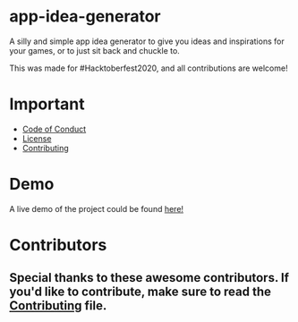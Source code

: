 # app-idea-generator

A silly and simple app idea generator to give you ideas and inspirations for your games, or to just sit back and chuckle to. 

This was made for #Hacktoberfest2020, and all contributions are welcome! 

# Important 

  - [Code of Conduct]
  - [License]
  - [Contributing]
  
 # Demo
 
 A live demo of the project could be found [here!]
 
# Contributors

## Special thanks to these awesome contributors. If you'd like to contribute, make sure to read the [Contributing] file.

<!-- readme: contributors -start -->

<!-- readme: contributors -end -->
  
  
 [Code of Conduct]: https://github.com/harshhhdev/app-idea-generator/blob/master/CODE_OF_CONDUCT.md
 [License]: https://github.com/harshhhdev/app-idea-generator/blob/master/LICENSE
 [Contributing]: https://github.com/harshhhdev/app-idea-generator/blob/master/Contributing.md
 [here!]: https://harshhhdev.github.io/app-idea-generator/
